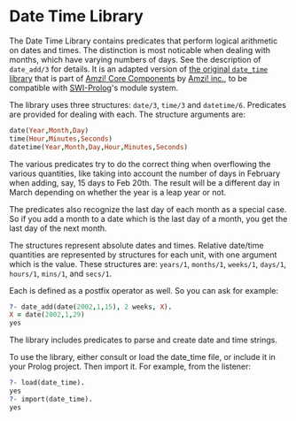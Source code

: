 # Date Time Library

The Date Time Library contains predicates that perform logical arithmetic on dates and times. The distinction is most noticable when dealing with months, which have varying numbers of days. See the description of `date_add/3` for details. It is an adapted version of [the original `date_time` library](https://github.com/AmziLS/apls/blob/master/libs/date_time.pro) that is part of [Amzi! Core Components](https://github.com/AmziLS/apls) by [Amzi! inc.](http://www.amzi.com/), to be compatible with [SWI-Prolog](http://www.swi-prolog.org/)'s module system.

The library uses three structures: `date/3`, `time/3` and `datetime/6`. Predicates are provided for dealing with each. The structure arguments are:

```prolog
date(Year,Month,Day)
time(Hour,Minutes,Seconds)
datetime(Year,Month,Day,Hour,Minutes,Seconds)
```

The various predicates try to do the correct thing when overflowing the various quantities, like taking into account the number of days in February when adding, say, 15 days to Feb 20th. The result will be a different day in March depending on whether the year is a leap year or not.

The predicates also recognize the last day of each month as a special case. So if you add a month to a date which is the last day of a month, you get the last day of the next month.

The structures represent absolute dates and times. Relative date/time quantities are represented by structures for each unit, with one argument which is the value. These structures are: `years/1`, `months/1`, `weeks/1`, `days/1`, `hours/1`, `mins/1`, and `secs/1`.

Each is defined as a postfix operator as well. So you can ask for example:

```prolog
?- date_add(date(2002,1,15), 2 weeks, X).
X = date(2002,1,29)
yes
```

The library includes predicates to parse and create date and time strings.

To use the library, either consult or load the date_time file, or include it in your Prolog project. Then import it. For example, from the listener:

```prolog
?- load(date_time).
yes
?- import(date_time).
yes
```
